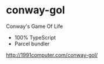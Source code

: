 # conway-gol

Conway's Game Of Life

- 100% TypeScript
- Parcel bundler

http://1991computer.com/conway-gol/
